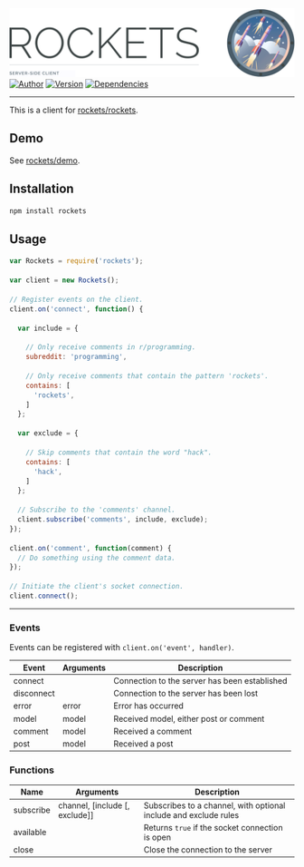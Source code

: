 ![Rockets](header.gif) [![Author](http://img.shields.io/badge/author-@rudi_theunissen-336699.svg?style=flat-square)](https://twitter.com/rudi_theunissen) [![Version](https://img.shields.io/npm/v/rockets.svg?style=flat-square)]() [![Dependencies](https://img.shields.io/david/rockets/client.svg?style=flat-square)]()

---

This is a client for [rockets/rockets](https://github.com/rockets/rockets).

## Demo

See [rockets/demo](https://github.com/rockets/demo).

## Installation

```bash
npm install rockets
```

## Usage

```js
var Rockets = require('rockets');

var client = new Rockets();

// Register events on the client.
client.on('connect', function() {

  var include = {

    // Only receive comments in r/programming.
    subreddit: 'programming',

    // Only receive comments that contain the pattern 'rockets'.
    contains: [
      'rockets',
    ]
  };

  var exclude = {

    // Skip comments that contain the word "hack".
    contains: [
      'hack',
    ]
  };

  // Subscribe to the 'comments' channel.
  client.subscribe('comments', include, exclude);
});

client.on('comment', function(comment) {
  // Do something using the comment data.
});

// Initiate the client's socket connection.
client.connect();
```

---

### Events

Events can be registered with `client.on('event', handler)`.

| Event      | Arguments  | Description                                     |
|------------|------------|-------------------------------------------------|
| connect    |            | Connection to the server has been established   |
| disconnect |            | Connection to the server has been lost          |
| error      | error      | Error has occurred                              |
| model      | model      | Received model, either post or comment          |
| comment    | model      | Received a comment                              |
| post       | model      | Received a post                                 |

### Functions

| Name       | Arguments          | Description                                     |
|------------|--------------------|-------------------------------------------------|
| subscribe  | channel, [include [, exclude]] | Subscribes to a channel, with optional include and exclude rules  |
| available  |                    | Returns `true` if the socket connection is open |
| close      |                    | Close the connection to the server              |

